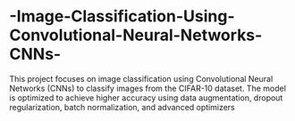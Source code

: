 # -Image-Classification-Using-Convolutional-Neural-Networks-CNNs-
 This project focuses on image classification using Convolutional Neural Networks (CNNs) to classify images from the CIFAR-10 dataset. The model is optimized to achieve higher accuracy using data augmentation, dropout regularization, batch normalization, and advanced optimizers
